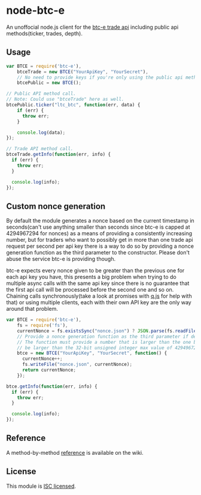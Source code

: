 node-btc-e
=====

An unoffocial node.js client for the [btc-e trade api](https://btc-e.com/api/documentation) including public api methods(ticker, trades, depth).

## Usage

```javascript
var BTCE = require('btc-e'),
    btceTrade = new BTCE("YourApiKey", "YourSecret"),
    // No need to provide keys if you're only using the public api methods.
    btcePublic = new BTCE();

// Public API method call.
// Note: Could use "btceTrade" here as well.
btcePublic.ticker("ltc_btc", function(err, data) {
    if (err) {
      throw err;
    }

    console.log(data);
});

// Trade API method call.
btceTrade.getInfo(function(err, info) {
  if (err) {
    throw err;
  }

  console.log(info);
});
```

## Custom nonce generation

By default the module generates a nonce based on the current timestamp in seconds(can't use anything smaller than seconds since btc-e is capped at 4294967294 for nonces) as a means of providing a consistently increasing number, but for traders who want to possibly get in more than one trade api request per second per api key there is a way to do so by providing a nonce generation function as the third parameter to the constructor.  Please don't abuse the service btc-e is providing though.

btc-e expects every nonce given to be greater than the previous one for each api key you have, this presents a big problem when trying to do multiple async calls with the same api key since there is no guarantee that the first api call will be processed before the second one and so on.  Chaining calls synchronously(take a look at promises with [q.js](https://github.com/kriskowal/q) for help with that) or using multiple clients, each with their own API key are the only way around that problem.

```javascript
var BTCE = require('btc-e'),
    fs = require('fs'),
    currentNonce = fs.existsSync("nonce.json") ? JSON.parse(fs.readFileSync("nonce.json")) : 0,
    // Provide a nonce generation function as the third parameter if desired.
    // The function must provide a number that is larger than the one before and must not
    // be larger than the 32-bit unsigned integer max value of 4294967294.
    btce = new BTCE("YourApiKey", "YourSecret", function() {
      currentNonce++;
      fs.writeFile("nonce.json", currentNonce);
      return currentNonce;
    });

btce.getInfo(function(err, info) {
  if (err) {
    throw err;
  }

  console.log(info);
});
```

## Reference

A method-by-method [reference](https://github.com/pskupinski/node-btc-e/wiki/API-Reference) is available on the wiki.

## License

This module is [ISC licensed](https://github.com/pskupinski/node-btc-e/blob/master/LICENSE.txt).
